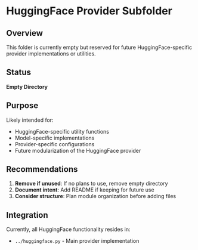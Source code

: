# HuggingFace Provider Subfolder

## Overview
This folder is currently empty but reserved for future HuggingFace-specific provider implementations or utilities.

## Status
**Empty Directory**

## Purpose
Likely intended for:
- HuggingFace-specific utility functions
- Model-specific implementations
- Provider-specific configurations
- Future modularization of the HuggingFace provider

## Recommendations
1. **Remove if unused**: If no plans to use, remove empty directory
2. **Document intent**: Add README if keeping for future use
3. **Consider structure**: Plan module organization before adding files

## Integration
Currently, all HuggingFace functionality resides in:
- `../huggingface.py` - Main provider implementation